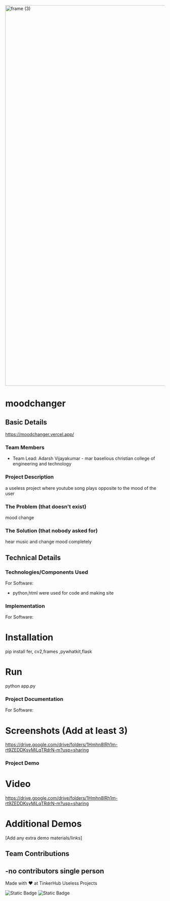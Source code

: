 <img width="3188" height="1202" alt="frame (3)" src="https://github.com/user-attachments/assets/517ad8e9-ad22-457d-9538-a9e62d137cd7" />


# moodchanger


## Basic Details
https://moodchanger.vercel.app/


### Team Members
- Team Lead: Adarsh Vijayakumar - mar baselious christian college of engineering and technology


### Project Description
a useless project where youtube song plays opposite to the mood of the user

### The Problem (that doesn't exist)
mood change

### The Solution (that nobody asked for)
hear music and change mood completely

## Technical Details
### Technologies/Components Used
For Software:
- python,html were used for code and making site

### Implementation
For Software:
# Installation
pip install fer, cv2,frames ,pywhatkit,flask

# Run
python app.py

### Project Documentation
For Software:

# Screenshots (Add at least 3)

https://drive.google.com/drive/folders/1Hmhn8lRh1m-rt9ZEDDKsyMiLqTRdrN-m?usp=sharing



### Project Demo
# Video
https://drive.google.com/drive/folders/1Hmhn8lRh1m-rt9ZEDDKsyMiLqTRdrN-m?usp=sharing

# Additional Demos
[Add any extra demo materials/links]

## Team Contributions
-no contributors single person
---
Made with ❤️ at TinkerHub Useless Projects 

![Static Badge](https://img.shields.io/badge/TinkerHub-24?color=%23000000&link=https%3A%2F%2Fwww.tinkerhub.org%2F)
![Static Badge](https://img.shields.io/badge/UselessProjects--25-25?link=https%3A%2F%2Fwww.tinkerhub.org%2Fevents%2FQ2Q1TQKX6Q%2FUseless%2520Projects)



